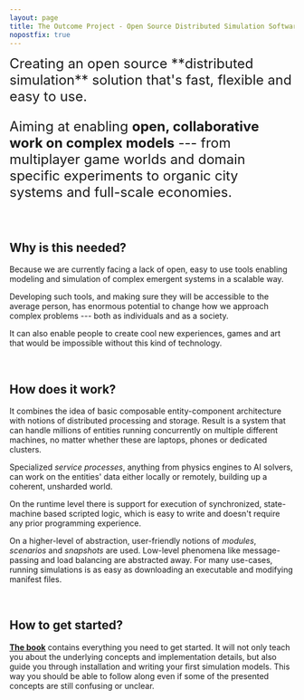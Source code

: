 ```yaml
---
layout: page
title: The Outcome Project - Open Source Distributed Simulation Software
nopostfix: true
---
```


<div class="page" markdown="1">

<div style="font-size: 24px" markdown="1">
Creating an open source **distributed simulation** solution that's fast, flexible and easy to use.

Aiming at enabling **open, collaborative work on complex models** --- from multiplayer game worlds and domain specific experiments to organic city systems and full-scale economies.


</div>
<br>


## Why is this needed?

Because we are currently facing a lack of open, easy to use tools enabling modeling and simulation of complex emergent systems in a scalable way.

Developing such tools, and making sure they will be accessible to the average person, has enormous potential to change how we approach complex problems --- both as individuals and as a society. 

It can also enable people to create cool new experiences, games and art that would be impossible without this kind of technology.

<br>

## How does it work?

It combines the idea of basic composable entity-component architecture with notions of distributed processing and storage. Result is a system that can handle millions of entities running concurrently on multiple different machines, no matter whether these are laptops, phones or dedicated clusters.  

Specialized *service processes*, anything from physics engines to AI solvers, can work on the entities' data either locally or remotely, building up a coherent, unsharded world.

On the runtime level there is support for execution of synchronized, state-machine based scripted logic, which is easy to write and doesn't require any prior programming experience.

On a higher-level of abstraction, user-friendly notions of *modules*, *scenarios* and *snapshots* are used. Low-level phenomena like message-passing and load balancing are abstracted away. For many use-cases, running simulations is as easy as downloading an executable and modifying manifest files.

<br>

## How to get started?

[<b><u>The book</u></b>](https://book.theoutcomeproject.com) contains everything you need to get started. It will not only teach you about the underlying concepts and implementation details, but also guide you through installation and writing your first simulation models. This way you should be able to follow along even if some of the presented concepts are still confusing or unclear.


</div>
